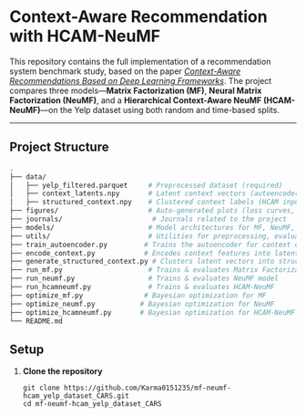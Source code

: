 # Context-Aware Recommendation with HCAM-NeuMF

This repository contains the full implementation of a recommendation system benchmark study, based on the paper [*Context-Aware Recommendations Based on Deep Learning Frameworks*](https://doi.org/10.1145/3386243). The project compares three models—**Matrix Factorization (MF)**, **Neural Matrix Factorization (NeuMF)**, and a **Hierarchical Context-Aware NeuMF (HCAM-NeuMF)**—on the Yelp dataset using both random and time-based splits.

---

## Project Structure

```bash
.
├── data/
│   ├── yelp_filtered.parquet     # Preprocessed dataset (required)
│   ├── context_latents.npy       # Latent context vectors (autoencoder output)
│   ├── structured_context.npy    # Clustered context labels (HCAM input)
├── figures/                      # Auto-generated plots (loss curves, dendrograms, architecture)
├── journals/                      # Journals related to the project
├── models/                       # Model architectures for MF, NeuMF, HCAM-NeuMF
├── utils/                        # Utilities for preprocessing, evaluation, splitting, visualization
├── train_autoencoder.py         # Trains the autoencoder for context compression
├── encode_context.py            # Encodes context features into latent vectors
├── generate_structured_context.py # Clusters latent vectors into structured context
├── run_mf.py                     # Trains & evaluates Matrix Factorization model
├── run_neumf.py                  # Trains & evaluates NeuMF model
├── run_hcamneumf.py              # Trains & evaluates HCAM-NeuMF
├── optimize_mf.py               # Bayesian optimization for MF
├── optimize_neumf.py           # Bayesian optimization for NeuMF
├── optimize_hcamneumf.py       # Bayesian optimization for HCAM-NeuMF
└── README.md
```

## Setup 

1. **Clone the repository**
   ```
   git clone https://github.com/Karma0151235/mf-neumf-hcam_yelp_dataset_CARS.git
   cd mf-neumf-hcam_yelp_dataset_CARS
   ```
